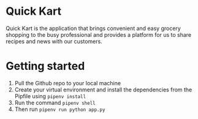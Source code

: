 # Quick Kart

Quick Kart is the application that brings convenient and easy grocery shopping to the busy professional and provides a platform for us to share recipes and news with our customers.

# Getting started

1. Pull the Github repo to your local machine
2. Create your virtual environment and install the dependencies from the Pipfile using ```pipenv install```
3. Run the command ```pipenv shell```
4. Then run ```pipenv run python app.py```





